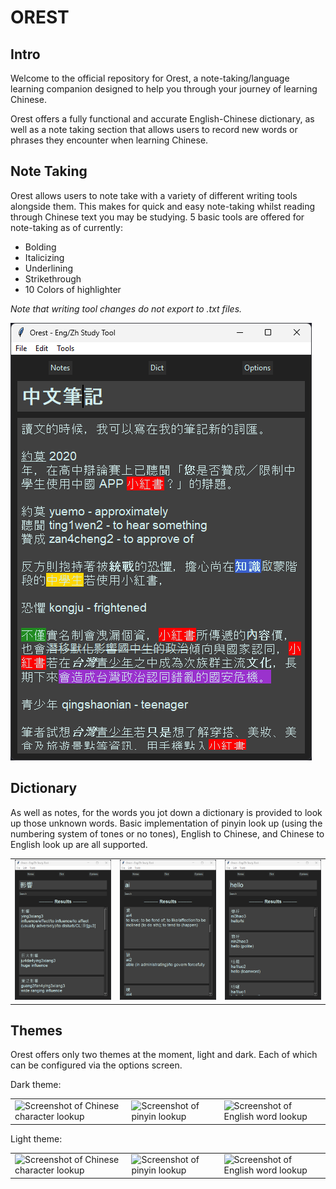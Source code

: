 # OREST

## Intro

Welcome to the official repository for Orest, a note-taking/language learning companion designed to help 
you through your journey of learning Chinese.

Orest offers a fully functional and accurate English-Chinese dictionary, as well as a note taking section 
that allows users to record new words or
phrases they encounter when learning Chinese.

## Note Taking

Orest allows users to note take with a variety of different writing tools alongside them. This makes for 
quick and easy note-taking whilst reading through Chinese 
text you may be studying.
5 basic tools are offered for note-taking as of currently:
- Bolding
- Italicizing
- Underlining
- Strikethrough
- 10 Colors of highlighter

*Note that writing tool changes do not export to .txt files.*

![Screenshot of note taking screen with full text annotated.](https://github.com/F0R5371/Orest/blob/main/Preview%20Images/Notes/NoteTaking.png)

## Dictionary

As well as notes, for the words you jot down a dictionary is provided to look up those unknown words. Basic
implementation of pinyin look up (using the numbering system of tones or no tones), English to Chinese, and Chinese
to English look up are all supported.

|                                                                                                                               |                                                                                                                   |                                                                                                                           |
| ----------------------------------------------------------------------------------------------------------------------------- | ----------------------------------------------------------------------------------------------------------------- | ------------------------------------------------------------------------------------------------------------------------- |
| ![Screenshot of Chinese character lookup](https://github.com/F0R5371/Orest/blob/main/Preview%20Images/Dict/ChineseLookUp.png) | ![Screenshot of pinyin lookup](https://github.com/F0R5371/Orest/blob/main/Preview%20Images/Dict/PinyinLookUp.png) | ![Screenshot of English word lookup](https://github.com/F0R5371/Orest/blob/main/Preview%20Images/Dict/EnglishLookUp.png) |

## Themes

Orest offers only two themes at the moment, light and dark. Each of which can be configured via the options screen.

Dark theme:

|                                                                                                                               |                                                                                                                   |                                                                                                                           |
| ----------------------------------------------------------------------------------------------------------------------------- | ----------------------------------------------------------------------------------------------------------------- | ------------------------------------------------------------------------------------------------------------------------- |
| ![Screenshot of Chinese character lookup](https://github.com/F0R5371/Orest/blob/main/Preview%20Images/Theme/Dark/DarkTheme.png) | ![Screenshot of pinyin lookup](https://github.com/F0R5371/Orest/blob/main/Preview%20Images/Theme/Dark/DarkNotes.png) | ![Screenshot of English word lookup](https://github.com/F0R5371/Orest/blob/main/Preview%20Images/Theme/Dark/DarkDictionary.png) |


Light theme:

|                                                                                                                               |                                                                                                                   |                                                                                                                           |
| ----------------------------------------------------------------------------------------------------------------------------- | ----------------------------------------------------------------------------------------------------------------- | ------------------------------------------------------------------------------------------------------------------------- |
| ![Screenshot of Chinese character lookup](https://github.com/F0R5371/Orest/blob/main/Preview%20Images/Theme/Light/LightTheme.png) | ![Screenshot of pinyin lookup](https://github.com/F0R5371/Orest/blob/main/Preview%20Images/Theme/Light/LightNotes.png) | ![Screenshot of English word lookup](https://github.com/F0R5371/Orest/blob/main/Preview%20Images/Theme/Light/LightDictionary.png) |

